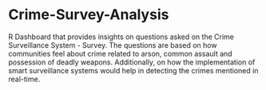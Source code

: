 # Crime-Survey-Analysis
R Dashboard that provides insights on questions asked on the Crime Surveillance System - Survey. The questions are based on how communities feel about crime related to arson, common assault and possession of deadly weapons. Additionally, on how the implementation of smart surveillance systems would help in detecting the crimes mentioned in real-time.
